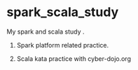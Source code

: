 # spark_scala_study
My spark and scala study .

1. Spark platform related practice.

2. Scala kata practice with cyber-dojo.org

